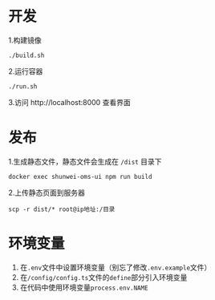 # 开发
1.构建镜像
```
./build.sh
```
2.运行容器
```
./run.sh
```
3.访问 http://localhost:8000 查看界面
# 发布 
1.生成静态文件，静态文件会生成在 `/dist` 目录下
```
docker exec shunwei-oms-ui npm run build
```
2.上传静态页面到服务器
```
scp -r dist/* root@ip地址:/目录
```
# 环境变量
1. 在`.env`文件中设置环境变量（别忘了修改`.env.example`文件）
2. 在`/config/config.ts`文件的`define`部分引入环境变量
3. 在代码中使用环境变量`process.env.NAME`
